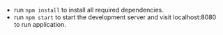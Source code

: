 * run `npm install` to install all required dependencies.
* run `npm start` to start the development server and visit localhost:8080  to run application.
